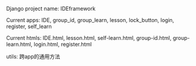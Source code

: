 Django project name: IDEframework

Current apps: IDE, group_id, group_learn, lesson, lock_button, login, register, self_learn

Current htmls: IDE.html, lesson.html, self-learn.html, group-id.html, group-learn.html, login.html, register.html

utils: 跨app的通用方法
